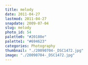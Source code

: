 ```yaml
---
title: melody
date: 2011-04-27
lastmod: 2011-04-27
snapdate: 2009-07-04
slug: melody
photo_id: 54
palette0: "#20180e"
palette1: "#694623"
categories: Photography
thumbnail: "./20090704-_DSC1472.jpg"
image: "./20090704-_DSC1472.jpg"
---
```


